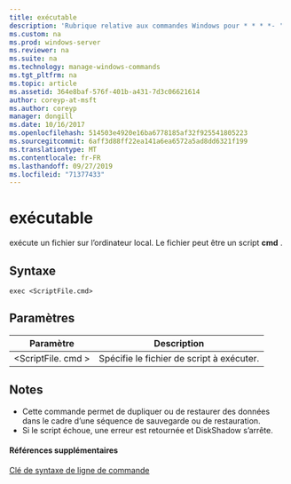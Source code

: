 ```yaml
---
title: exécutable
description: 'Rubrique relative aux commandes Windows pour * * * *- '
ms.custom: na
ms.prod: windows-server
ms.reviewer: na
ms.suite: na
ms.technology: manage-windows-commands
ms.tgt_pltfrm: na
ms.topic: article
ms.assetid: 364e8baf-576f-401b-a431-7d3c06621614
author: coreyp-at-msft
ms.author: coreyp
manager: dongill
ms.date: 10/16/2017
ms.openlocfilehash: 514503e4920e16ba6778185af32f925541805223
ms.sourcegitcommit: 6aff3d88ff22ea141a6ea6572a5ad8dd6321f199
ms.translationtype: MT
ms.contentlocale: fr-FR
ms.lasthandoff: 09/27/2019
ms.locfileid: "71377433"
---
```

# <a name="exec"></a>exécutable



exécute un fichier sur l’ordinateur local. Le fichier peut être un script **cmd** .

## <a name="syntax"></a>Syntaxe

```
exec <ScriptFile.cmd>
```

## <a name="parameters"></a>Paramètres

|Paramètre|Description|
|---------|-----------|
|\<ScriptFile. cmd >|Spécifie le fichier de script à exécuter.|

## <a name="remarks"></a>Notes

-   Cette commande permet de dupliquer ou de restaurer des données dans le cadre d’une séquence de sauvegarde ou de restauration.
-   Si le script échoue, une erreur est retournée et DiskShadow s’arrête.

#### <a name="additional-references"></a>Références supplémentaires

[Clé de syntaxe de ligne de commande](command-line-syntax-key.md)
